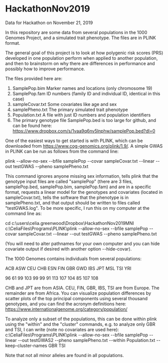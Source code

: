 # HackathonNov2019
Data for Hackathon on November 21, 2019

In this repository are some data from several populations in the 1000 Genomes Project, and a simulated trait phenotype.  The files are in PLINK format.

The general goal of this project is to look at how polygenic risk scores (PRS) developed in one population perform when applied to another population, and then to brainstorm on why there are differences in performance and possibly how to improve performance.

The files provided here are:
1.  SamplePop.bim    Marker names and locations (only chromosome 19)
2.  SamplePop.fam    ID numbers (family ID and individual ID, identical in this case)
3.  sampleCovar.txt  Some covariates like age and sex
4.  samplePheno.txt  The primary simulated trait phenotype
5.  Population.txt   A file with just ID numbers and population identifiers
6.  The primary genotype file SamplePop.bed is too large for github, and can be found here: https://www.dropbox.com/s/1vaa9q6nv5lnphw/samplePop.bed?dl=0 
  
One of the easiest ways to get started is with PLINK, which can be downloaded from https://www.cog-genomics.org/plink/1.9/.
A simple GWAS in PLINK can be run as follows from the command line:

plink --allow-no-sex --bfile samplePop --covar sampleCovar.txt  --linear --out testGWAS --pheno samplePheno.txt

This command ignores anyone missing sex information, tells plink that the genotype input files are called "samplePop" (there are 3 files, samplePop.bed, samplePop.bim, samplePop.fam) and are in a specific format, requests a linear model for the genotypes and covariates (located in sampleCovar.txt), tells the software that the phenotype is in samplePheno.txt, and that output should be written to files called "testGWAS.log".  To be more specific, I run this on my computer at the command line as:

cd c:\users\celia.greenwood\Dropbox\HackathonNov2019MNI
c:\CeliaFiles\Programs\PLINK\plink --allow-no-sex --bfile samplePop --covar sampleCovar.txt  --linear --out testGWAS --pheno samplePheno.txt

(You will need to alter pathnames for your own computer and you can hide covariate output if desired with another option --hide-covar).

The 1000 Genomes contains individuals from several populations:

ACB ASW CEU CHB ESN FIN GBR GWD IBS JPT MSL TSI YRI 

 96  61  99 103  99  99  91 113 107 104  85 107 108 
 
CHB and JPT are from ASIA.  CEU, FIN, GBR, IBS, TSI are from Europe.  The remainder are from Africa. You can visualize population differences by scatter plots of the top principal components using several thousand genotypes, and you can find the acronym definitions here:  https://www.internationalgenome.org/category/population/

To analyze only a subset of the populations, this can be done within plink using the "within" and the "cluster" commands, e.g. to analyze only GBR and TSI, I can write (note no covariates are used here):
c:\CeliaFiles\Programs\PLINK\plink --allow-no-sex --bfile samplePop --linear --out testGWAS2 --pheno samplePheno.txt --within Population.txt --keep-cluster-names GBR TSI

Note that not all minor alleles are found in all populations.
